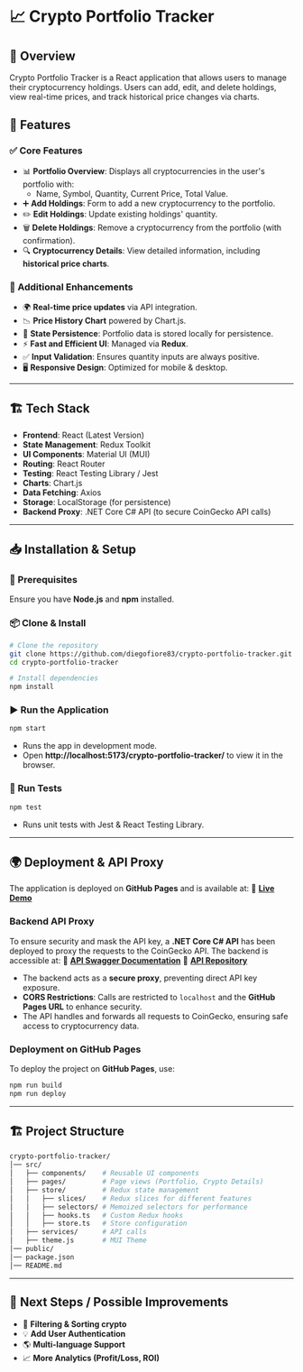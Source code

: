 # 📈 Crypto Portfolio Tracker

## 🚀 Overview

Crypto Portfolio Tracker is a React application that allows users to manage their cryptocurrency holdings. Users can add, edit, and delete holdings, view real-time prices, and track historical price changes via charts.

## 📌 Features

### **✅ Core Features**

- 📊 **Portfolio Overview**: Displays all cryptocurrencies in the user's portfolio with:
  - Name, Symbol, Quantity, Current Price, Total Value.
- ➕ **Add Holdings**: Form to add a new cryptocurrency to the portfolio.
- ✏️ **Edit Holdings**: Update existing holdings' quantity.
- 🗑️ **Delete Holdings**: Remove a cryptocurrency from the portfolio (with confirmation).
- 🔍 **Cryptocurrency Details**: View detailed information, including **historical price charts**.

### **🔹 Additional Enhancements**

- 🌍 **Real-time price updates** via API integration.
- 📉 **Price History Chart** powered by Chart.js.
- 🔄 **State Persistence**: Portfolio data is stored locally for persistence.
- ⚡ **Fast and Efficient UI**: Managed via **Redux**.
- ✅ **Input Validation**: Ensures quantity inputs are always positive.
- 🖥️ **Responsive Design**: Optimized for mobile & desktop.

---

## 🏗️ Tech Stack

- **Frontend**: React (Latest Version)
- **State Management**: Redux Toolkit
- **UI Components**: Material UI (MUI)
- **Routing**: React Router
- **Testing**: React Testing Library / Jest
- **Charts**: Chart.js
- **Data Fetching**: Axios
- **Storage**: LocalStorage (for persistence)
- **Backend Proxy**: .NET Core C# API (to secure CoinGecko API calls)

---

## 📥 Installation & Setup

### **🔧 Prerequisites**

Ensure you have **Node.js** and **npm** installed.

### **📦 Clone & Install**

```sh
# Clone the repository
git clone https://github.com/diegofiore83/crypto-portfolio-tracker.git
cd crypto-portfolio-tracker

# Install dependencies
npm install
```

### **▶️ Run the Application**

```sh
npm start
```

- Runs the app in development mode.
- Open **http://localhost:5173/crypto-portfolio-tracker/** to view it in the browser.

### **🧪 Run Tests**

```sh
npm test
```

- Runs unit tests with Jest & React Testing Library.

---

## 🌍 Deployment & API Proxy

The application is deployed on **GitHub Pages** and is available at:
🔗 **[Live Demo](http://diegofiore83.github.io/crypto-portfolio-tracker/)**

### **Backend API Proxy**

To ensure security and mask the API key, a **.NET Core C# API** has been deployed to proxy the requests to the CoinGecko API. The backend is accessible at:
🔗 **[API Swagger Documentation](https://crypto.neapoliswebdigital.com/swagger)**
🔗 **[API Repository](https://github.com/diegofiore83/crypto-portfolio-api/)**

- The backend acts as a **secure proxy**, preventing direct API key exposure.
- **CORS Restrictions**: Calls are restricted to `localhost` and the **GitHub Pages URL** to enhance security.
- The API handles and forwards all requests to CoinGecko, ensuring safe access to cryptocurrency data.

### **Deployment on GitHub Pages**

To deploy the project on **GitHub Pages**, use:

```sh
npm run build
npm run deploy
```

---

## 🏗️ Project Structure

```sh
crypto-portfolio-tracker/
│── src/
│   ├── components/    # Reusable UI components
│   ├── pages/         # Page views (Portfolio, Crypto Details)
│   ├── store/         # Redux state management
│   │   ├── slices/    # Redux slices for different features
│   │   ├── selectors/ # Memoized selectors for performance
│   │   ├── hooks.ts   # Custom Redux hooks
│   │   ├── store.ts   # Store configuration
│   ├── services/      # API calls
│   ├── theme.js       # MUI Theme
│── public/
│── package.json
│── README.md
```

---

## 📌 Next Steps / Possible Improvements

- 📅 **Filtering & Sorting crypto**
- 💡 **Add User Authentication**
- 🌎 **Multi-language Support**
- 📈 **More Analytics (Profit/Loss, ROI)**
